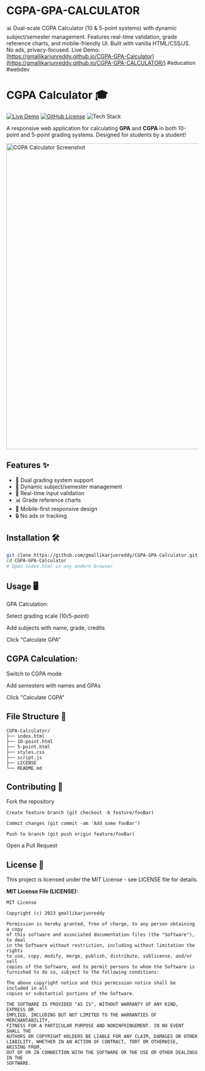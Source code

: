 # CGPA-GPA-CALCULATOR
📊 Dual-scale CGPA Calculator (10 &amp; 5-point systems) with dynamic subject/semester management. Features real-time validation, grade reference charts, and mobile-friendly UI. Built with vanilla HTML/CSS/JS. No ads, privacy-focused. Live Demo: [https://gmallikarjunreddy.github.io/CGPA-GPA-Calculator](https://gmallikarjunreddy.github.io/CGPA-GPA-CALCULATOR/) #education #webdev


# CGPA Calculator 🎓

[![Live Demo](https://img.shields.io/badge/Demo-Live%20Calculator-brightgreen)](https://gmallikarjunreddy.github.io/CGPA-GPA-Calculator)
[![GitHub License](https://img.shields.io/badge/License-MIT-blue.svg)](LICENSE)
![Tech Stack](https://img.shields.io/badge/HTML-CSS-JS-orange)

A responsive web application for calculating **GPA** and **CGPA** in both 10-point and 5-point grading systems. Designed for students by a student!

<img src="screenshot.png" alt="CGPA Calculator Screenshot" width="800"> <!-- Add actual screenshot -->

## Features ✨
- 🔄 Dual grading system support
- 📝 Dynamic subject/semester management
- 🚦 Real-time input validation
- 📊 Grade reference charts
- 📱 Mobile-first responsive design
- 🔒 No ads or tracking

## Installation 🛠️
```bash
git clone https://github.com/gmallikarjunreddy/CGPA-GPA-Calculator.git
cd CGPA-GPA-Calculator
# Open index.html in any modern browser
```

## Usage 🖥️
GPA Calculation:

Select grading scale (10/5-point)

Add subjects with name, grade, credits

Click "Calculate GPA"

## CGPA Calculation:

Switch to CGPA mode

Add semesters with names and GPAs

Click "Calculate CGPA"

## File Structure 📂
```
CGPA-Calculator/
├── index.html
├── 10-point.html
├── 5-point.html
├── styles.css
├── script.js
├── LICENSE
└── README.md
```

## Contributing 🤝
Fork the repository
```
Create feature branch (git checkout -b feature/fooBar)

Commit changes (git commit -am 'Add some fooBar')

Push to branch (git push origin feature/fooBar)
```
Open a Pull Request

## License 📄
This project is licensed under the MIT License - see LICENSE file for details.


**MIT License File (LICENSE):**
```text
MIT License

Copyright (c) 2023 gmallikarjunreddy

Permission is hereby granted, free of charge, to any person obtaining a copy
of this software and associated documentation files (the "Software"), to deal
in the Software without restriction, including without limitation the rights
to use, copy, modify, merge, publish, distribute, sublicense, and/or sell
copies of the Software, and to permit persons to whom the Software is
furnished to do so, subject to the following conditions:

The above copyright notice and this permission notice shall be included in all
copies or substantial portions of the Software.

THE SOFTWARE IS PROVIDED "AS IS", WITHOUT WARRANTY OF ANY KIND, EXPRESS OR
IMPLIED, INCLUDING BUT NOT LIMITED TO THE WARRANTIES OF MERCHANTABILITY,
FITNESS FOR A PARTICULAR PURPOSE AND NONINFRINGEMENT. IN NO EVENT SHALL THE
AUTHORS OR COPYRIGHT HOLDERS BE LIABLE FOR ANY CLAIM, DAMAGES OR OTHER
LIABILITY, WHETHER IN AN ACTION OF CONTRACT, TORT OR OTHERWISE, ARISING FROM,
OUT OF OR IN CONNECTION WITH THE SOFTWARE OR THE USE OR OTHER DEALINGS IN THE
SOFTWARE.
